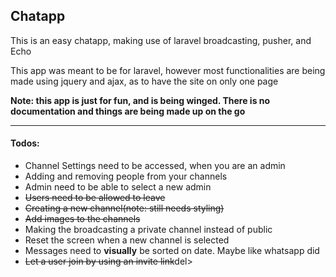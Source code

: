 <h2>Chatapp</h2>
<p>This is an easy chatapp, making use of laravel broadcasting, pusher, and Echo</p>
<p>This app was meant to be for laravel, however most functionalities are being made using jquery and ajax, as to have the site on only one page </p>
<b>Note: this app is just for fun, and is being winged. There is no documentation and things are being made up on the go</b>

<hr/>

<h4>Todos:</h4>

<ul>
    <li>Channel Settings need to be accessed, when you are an admin</li>
    <li>Adding and removing people from your channels</li>
    <li>Admin need to be able to select a new admin</li>
    <li><del>Users need to be allowed to leave</del></li>
    <li><del>Creating a new channel(note: still needs styling)</del></li>
    <li><del>Add images to the channels</del></li>
    <li>Making the broadcasting a private channel instead of public</li>
    <li>Reset the screen when a new channel is selected</li>
    <li>Messages need to <b>visually</b> be sorted on date. Maybe like whatsapp did</li>
    <li><del>Let a user join by using an invite link</del>del></li>
</ul>
